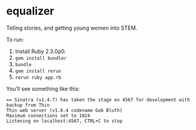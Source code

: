 # equalizer
Telling stories, and getting young women into STEM.

To run:

1. Install Ruby 2.3.0p0.
2. ```gem install bundler```
3. ```bundle```
3. ```gem install rerun```
4. ```rerun ruby app.rb```

You'll see something like this:

```
== Sinatra (v1.4.7) has taken the stage on 4567 for development with backup from Thin
Thin web server (v1.6.4 codename Gob Bluth)
Maximum connections set to 1024
Listening on localhost:4567, CTRL+C to stop
```